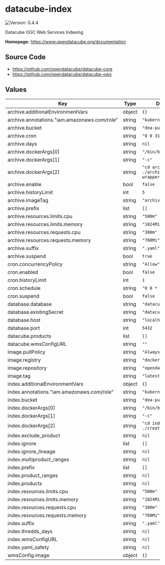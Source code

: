 # datacube-index

![Version: 0.4.4](https://img.shields.io/badge/Version-0.4.4-informational?style=flat-square)

Datacube OGC Web Services Indexing

**Homepage:** <https://www.opendatacube.org/documentation>

## Source Code

* <https://github.com/opendatacube/datacube-core>
* <https://github.com/opendatacube/datacube-ows>

## Values

| Key | Type | Default | Description |
|-----|------|---------|-------------|
| archive.additionalEnvironmentVars | object | `{}` |  |
| archive.annotations."iam.amazonaws.com/role" | string | `"kubernetes-wms"` |  |
| archive.bucket | string | `"dea-public-data"` |  |
| archive.cron | string | `"0 0 31 2 *"` |  |
| archive.days | string | `nil` |  |
| archive.dockerArgs[0] | string | `"/bin/bash"` |  |
| archive.dockerArgs[1] | string | `"-c"` |  |
| archive.dockerArgs[2] | string | `"cd archive; ./archive-wrapper.sh"` |  |
| archive.enable | bool | `false` |  |
| archive.historyLimit | int | `5` |  |
| archive.imageTag | string | `"archive-k"` |  |
| archive.prefix | list | `[]` |  |
| archive.resources.limits.cpu | string | `"500m"` |  |
| archive.resources.limits.memory | string | `"1024Mi"` |  |
| archive.resources.requests.cpu | string | `"300m"` |  |
| archive.resources.requests.memory | string | `"768Mi"` |  |
| archive.suffix | string | `".yaml"` |  |
| archive.suspend | bool | `true` |  |
| cron.concurrencyPolicy | string | `"Allow"` |  |
| cron.enabled | bool | `false` |  |
| cron.historyLimit | int | `1` |  |
| cron.schedule | string | `"0 0 * * *"` |  |
| cron.suspend | bool | `false` |  |
| database.database | string | `"datacube"` |  |
| database.existingSecret | string | `"datacube"` |  |
| database.host | string | `"localhost"` |  |
| database.port | int | `5432` |  |
| datacube.products | list | `[]` |  |
| datacube.wmsConfigURL | string | `""` |  |
| image.pullPolicy | string | `"Always"` |  |
| image.registry | string | `"docker.io"` |  |
| image.repository | string | `"opendatacube/ows"` |  |
| image.tag | string | `"latest"` |  |
| index.additionalEnvironmentVars | object | `{}` |  |
| index.annotations."iam.amazonaws.com/role" | string | `"kubernetes-wms"` |  |
| index.bucket | string | `"dea-public-data"` |  |
| index.dockerArgs[0] | string | `"/bin/bash"` |  |
| index.dockerArgs[1] | string | `"-c"` |  |
| index.dockerArgs[2] | string | `"cd index; ./create-index.sh"` |  |
| index.exclude_product | string | `nil` |  |
| index.ignore | list | `[]` |  |
| index.ignore_lineage | string | `nil` |  |
| index.multiproduct_ranges | string | `nil` |  |
| index.prefix | list | `[]` |  |
| index.product_ranges | string | `nil` |  |
| index.products | string | `nil` |  |
| index.resources.limits.cpu | string | `"500m"` |  |
| index.resources.limits.memory | string | `"1024Mi"` |  |
| index.resources.requests.cpu | string | `"300m"` |  |
| index.resources.requests.memory | string | `"768Mi"` |  |
| index.suffix | string | `".yaml"` |  |
| index.thredds_days | string | `nil` |  |
| index.wmsConfigURL | string | `nil` |  |
| index.yaml_safety | string | `nil` |  |
| wmsConfig.image | object | `{}` |  |


